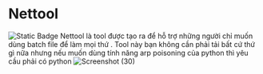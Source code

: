 # Nettool
![Static Badge](https://img.shields.io/badge/Nettool-Versions_2.1-green)
Nettool là tool được tạo ra để hỗ trợ những người chỉ muốn dùng batch file để làm mọi thứ . Tool này bạn không cần phải tải bất cứ thứ gì nữa nhưng nếu muốn dùng tính năng arp poisoning của python thì yêu cầu phải có python
![Screenshot (30)](https://github.com/user-attachments/assets/11637f13-babc-4d0f-99bc-5857a7c04554)




